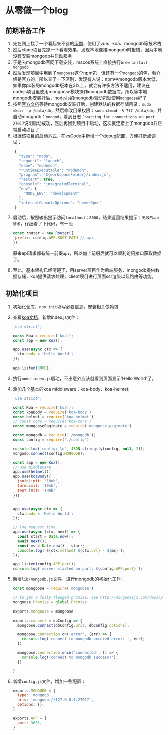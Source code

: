 # 从零做一个blog

## 前期准备工作

1. 先在网上找了一个看起来不错的[示例](https://juejin.im/post/59ce4c6e6fb9a00a5e35fc0e)，使用了vue、koa、mongodb等技术栈
2. 然后clone项目先跑一下看看效果，发现本地连接mongodb时报错，因为本地没有安装mongodb并启动服务
3. 于是去mongodb官网下载安装，macos系统上直接执行`brew install mongodb`
4. 然后发现项目中用到了`mongoose`这个npm包，但还有一个`mongodb`的包，看介绍是官方的，所以查了一下区别，发现有人说：npm中mongodb版本太低，如果你pc装的mongodb版本在3以上，就会有许多方法不适用，建议在nodejs项目里使用mongoose模块操作mongodb数据库。所以等本地mongodb安装好后，nodeJs的mongodb驱动包就使用`mongoose`好了
5. 按照[官方文档](https://docs.mongodb.com/manual/tutorial/install-mongodb-on-os-x/?_ga=2.206839382.419155782.1526700723-96411881.1526700723)等待mongodb安装好后，创建默认的数据存储目录：`sudo mkdir -p /data/db`，然后修改目录权限：`sudo chmod -R 777 /data/db`，并启动mongodb：`mongod`，看到日志：`waiting for connections on port 27017`说明启动成功，然后再回到项目中启动，这次就连接上了mongodb并正常启动项目了
6. 根据该项目的启动方式，在vsCode中新增一个debug配置，方便打断点调试：

```javascript
	{
      "type": "node",
      "request": "launch",
      "name": "nodemon",
      "runtimeExecutable": "nodemon",
      "program": "${workspaceFolder}/index.js",
      "restart": true,
      "console": "integratedTerminal",
      "env": {
        "NODE_ENV": "development"
      },
      "internalConsoleOptions": "neverOpen"
    }
```

7. 启动后，按照输出提示访问`localhost：8000`，结果返回结果提示：`无效的api请求`，仔细看了下代码，有一段

   ```javascript
   const router = new Router({
   	prefix: config.APP.ROOT_PATH // api
   })
   ```

   原来api请求都有统一前缀`api`，所以加上前缀后就可以顺利访问接口获取数据了。

8. 至此，基本架构已经清楚了，用server项目作为后端服务，mongodb提供数据存储，koa提供请求处理，client项目进行页面ssr渲染以及路由等功能。




## 初始化项目


1. 初始化仓库，`npm init`填写必要信息，安装相关依赖包

2. 查看[koa文档](https://koajs.cn/)，新增index.js文件：

   ```javascript
   'use strict';

   const Koa = require('koa');
   const app = new Koa();

   app.use(async ctx => {
     ctx.body = 'Hello World';
   });

   app.listen(3000);
   ```

3. 执行`node index.js`启动，不出意外应该就看到页面显示'Hello World'了。

4. 添加几个基本的koa middleware：koa-body、koa-helmet:

   ```javascript
   'use strict';

   const Koa = require('koa');
   const koaBody = require('koa-body')
   const helmet = require('koa-helmet')
   // const cors = require('koa-cors')
   const mongoosePaginate = require('mongoose-paginate')

   const mongodb = require('./mongodb');
   const config = require('./config')

   console.log('config: \n', JSON.stringify(config, null, 2));
   mongodb.connect(config.MONGODB);

   const app = new Koa();
   // use middleware
   app.use(helmet())
   app.use(koaBody({
     jsoinLimit: '10mb',
     formLimit: '10mb',
     textLimit: '10mb'
   }))


   app.use(async ctx => {
     ctx.body = 'Hello World';
   });

   // log request time
   app.use(async (ctx, next) => {
     const start = Date.now();
     await next();
     const ms = Date.now() - start;
     console.log(`${ctx.method} ${ctx.url} - ${ms}`);
   });

   app.listen(config.APP.port);
   console.log(`server started on port: ${config.APP.port}`);

   ```

5. 新增`lib/mongodb.js`文件，进行mongodb的初始化工作：

   ```javascript
   const mongoose = require('mongoose')

   // to get a fully-fledged promise, see http://mongoosejs.com/docs/promises.html
   mongoose.Promise = global.Promise

   exports.mongoose = mongoose

   exports.connect = dbConfig => {
     mongoose.connect(dbConfig.uris, dbConfig.options);

     mongoose.connection.on('error', (err) => {
       console.log('connect to mongodb occured error: ', err);
     })

     mongoose.connection.once('connected', () => {
       console.log('connect to mongodb success!');
     })

   }

   ```

6. 新增`config.js`文件，增加一些配置：

   ```javascript
   exports.MONGODB = {
     type: 'mongodb',
     uris: 'mongodb://127.0.0.1:27017',
     options: {},
   }

   exports.APP = {
     port: 3001,
   }
   ```

   ​